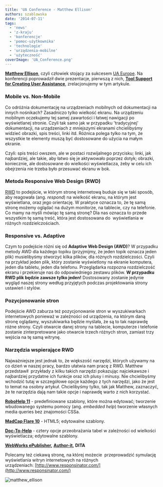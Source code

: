 ```yaml
---
title: 'UA Conference - Matthew Ellison'
authors: szablowska
date: '2014-07-11'
tags:
  - 'news'
  - 'z-kraju'
  - 'konferencje'
  - 'pomoc-użytkownika'
  - 'technologie'
  - 'urządzenia-mobilne'
  - 'użyteczność'
coverImage: 'UA_Conference.png'
---
```


**[Matthew Ellison](http://www.uaeurope.com/conference/speakers.html#ellison)**,
czyli człowiek stojący za
sukcesem [UA Europe](http://www.uaeurope.com/about.html). Na konferencji
poprowadził dwie prezentacje, pierwszą z nich,
**[Tool Support for Creating User Assistance](http://www.uaeurope.com/conference/sessions.html#toolsupportmobileUA)**,
zrelacjonujemy w tym artykule.

<!--truncate-->

### Mobile vs. Non-Mobile

Co odróżnia dokumentację na urządzeniach mobilnych od dokumentacji na innych
nośnikach? Zasadniczo tylko wielkość ekranu. Na urządzeniu mobilnym oczekujemy
tej samej zawartości i łatwej nawigacji po wyświetlanej stronie. Czyli tak samo
jak w przypadku 'tradycyjnej' dokumentacji, na urządzeniach z mniejszymi
ekranami chcielibyśmy widzieć obrazki, spis treści, linki itd. Różnica polega
tylko na tym, że wszystkie te elementy muszą być dostosowane do użycia na małym
ekranie.

Czyli: spis treści owszem, ale w postaci rozwijalnego przycisku; linki, jak
najbardziej, ale takie, aby łatwo się je aktywowało poprzez dotyk; obrazki,
koniecznie, ale dostosowane do wielkości wyświetlacza, żeby w celu ich
obejrzenia nie trzeba było przesuwać ekranu w bok.

### Metoda Responsive Web Design (RWD)

[RWD](http://pl.wikipedia.org/wiki/Responsive_Web_Design) to podejście, w którym
stronę internetową buduje się w taki sposób, aby reagowała (ang. _respond_) na
wielkość ekranu, na którym jest wyświetlana, oraz jego orientację. W praktyce
oznacza to, że tę samą stronę możemy oglądać na dużym monitorze, na tablecie,
czy na telefonie. Co mamy na myśli mówiąc tę samą stronę? Dla nas oznacza to
przede wszystkim tę samą treść, która jest dostosowana do  wyświetlania w
różnych rozdzielczościach.

### Responsive vs. Adaptive

Czym to podejście różni się od **Adaptive Web Design (AWD)**? W przypadku metody
AWD dla każdego topiku (przyjmijmy, że jeden topik oznacza jeden plik)
musielibyśmy stworzyć kilka plików, dla różnych rozdzielczości. Czyli na
przykład jeden plik, który zostanie wyświetlony na ekranie komputera, jeden dla
tabletu, jeden dla telefonu. Przeglądarka rozpozna rozdzielczość ekranu i
przekieruje nas do odpowiedniego zestawu plików. **W przypadku RWD plik będzie
zawsze tylko jeden!** Dostosowany zostanie jedynie wygląd naszej strony według
przyjętych podczas projektowania strony ustawień i stylów.

### Pozycjonowanie stron

Podejście AWD zaburza też pozycjonowanie stron w wyszukiwarkach internetowych
ponieważ w zależności od urządzenia, na którym daną stronę oglądamy,
wyszukiwarka będzie myślała, że są to tak naprawdę różne strony. Czyli otwarcie
danej strony na tablecie, komputerze i telefonie zostanie zinterpretowane jako
otwarcie trzech różnych stron, zamiast trzy wejścia na tę samą witrynę.

### Narzędzia wspierające RWD

Najważniejsze jest jednak to, że większość narzędzi, których używamy na co dzień
w naszej pracy, bardzo ułatwia nam pracę z RWD. Matthew przedstawił  przykłady z
kilku takich narzędzi pokazując najciekawsze i najbardziej przydatne ich funkcje
oraz ich plusy i minusy. Nie chcielibyśmy wchodzić tutaj w szczegółowe opcje
każdego z tych narzędzi, jako że jest to temat na osobny artykuł. Chcielibyśmy
tylko, tak jak Matthew, zaznaczyć, że te narzędzia dają nam takie opcje i
naprawdę warto z nich korzystać.

[**RoboHelp 11**](http://www.adobe.com/pl/products/robohelp.html) \-
predefiniowane szablony, które można edytować; tworzenie wbudowanego systemu
pomocy (ang. _embedded help_) tworzenie własnych media queries bez znajomości
CSSa.

[**MadCap Flare 10**](http://www.madcapsoftware.com/flare10/) \- HTML5;
edytowalne szablony.

[**Doc-To-Help**](https://www.doctohelp.com/) - cztery opcje przeobrażania tabel
w zależności od wielkości wyświetlacza; edytowalne szablony.

**[WebWorks ePublisher](http://www.webworks.com/),** **[Author-it](http://www.author-it.com/),** **DITA**

Polecamy też ciekawą stronę, na której możecie  przeprowadzić symulację
wyświetlania witryn internetowych na różnych
urządzeniach: [http://www.responsinator.com/](http://www.responsinator.com/)

![matthew_ellison](images/matthew_ellison.jpg)
